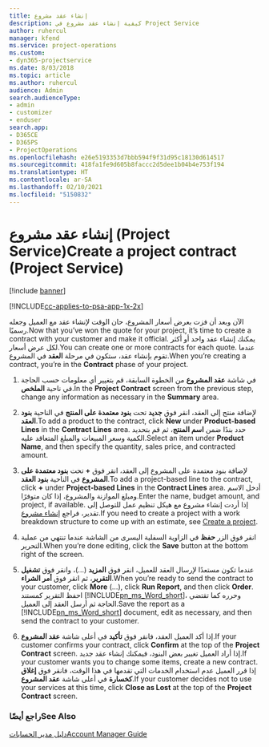 ```yaml
---
title: إنشاء عقد مشروع
description: كيفية إنشاء عقد مشروع في Project Service
author: ruhercul
manager: kfend
ms.service: project-operations
ms.custom:
- dyn365-projectservice
ms.date: 8/03/2018
ms.topic: article
ms.author: ruhercul
audience: Admin
search.audienceType:
- admin
- customizer
- enduser
search.app:
- D365CE
- D365PS
- ProjectOperations
ms.openlocfilehash: e26e5193353d7bbb594f9f31d95c18130d614517
ms.sourcegitcommit: 418fa1fe9d605b8faccc2d5dee1b04b4e753f194
ms.translationtype: HT
ms.contentlocale: ar-SA
ms.lasthandoff: 02/10/2021
ms.locfileid: "5150832"
---
```

# <a name="create-a-project-contract-project-service"></a><span data-ttu-id="921a0-103">إنشاء عقد مشروع (Project Service)</span><span class="sxs-lookup"><span data-stu-id="921a0-103">Create a project contract (Project Service)</span></span>

[!include [banner](../includes/psa-now-project-operations.md)]

[!INCLUDE[cc-applies-to-psa-app-1x-2x](../includes/cc-applies-to-psa-app-1x-2x.md)]

<span data-ttu-id="921a0-104">الآن وبعد أن فزت بعرض أسعار المشروع، حان الوقت لإنشاء عقد مع العميل وجعله رسميًا.</span><span class="sxs-lookup"><span data-stu-id="921a0-104">Now that you’ve won the quote for your project, it’s time to create a contract with your customer and make it official.</span></span> <span data-ttu-id="921a0-105">يمكنك إنشاء عقد واحد أو أكثر لكل عرض أسعار.</span><span class="sxs-lookup"><span data-stu-id="921a0-105">You can create one or more contracts for each quote.</span></span> <span data-ttu-id="921a0-106">عندما تقوم بإنشاء عقد، ستكون في مرحلة **العقد** في المشروع.</span><span class="sxs-lookup"><span data-stu-id="921a0-106">When you’re creating a contract, you’re in the **Contract** phase of your project.</span></span>  
  
1. <span data-ttu-id="921a0-107">في شاشة **عقد المشروع** من الخطوة السابقة، قم بتغيير أي معلومات حسب الحاجة في ناحية **الملخص**.</span><span class="sxs-lookup"><span data-stu-id="921a0-107">In the **Project Contract** screen from the previous step, change any information as necessary in the **Summary** area.</span></span>  
  
2. <span data-ttu-id="921a0-108">لإضافة منتج إلى العقد، انقر فوق **جديد** تحت **بنود معتمدة على المنتج‬** في الناحية **بنود العقد‬**.</span><span class="sxs-lookup"><span data-stu-id="921a0-108">To add a product to the contract, click **New** under **Product-based Lines** in the **Contract Lines** area.</span></span> <span data-ttu-id="921a0-109">حدد بندًا ضمن **اسم المنتج**، ثم قم بتحديد الكمية وسعر المبيعات والمبلغ المتعاقد عليه‬.</span><span class="sxs-lookup"><span data-stu-id="921a0-109">Select an item under **Product Name**, and then specify the quantity, sales price, and contracted amount.</span></span>  
  
3. <span data-ttu-id="921a0-110">لإضافة بنود معتمدة على المشروع‬ إلى العقد، انقر فوق **+** تحت **بنود معتمدة على المشروع** في الناحية **بنود العقد**.</span><span class="sxs-lookup"><span data-stu-id="921a0-110">To add a project-based line to the contract, click **+** under **Project-based Lines** in the **Contract Lines** area.</span></span> <span data-ttu-id="921a0-111">أدخل الاسم ومبلغ الموازنة والمشروع، إذا كان متوفرًا.</span><span class="sxs-lookup"><span data-stu-id="921a0-111">Enter the name, budget amount, and project, if available.</span></span> <span data-ttu-id="921a0-112">إذا أردت إنشاء مشروع مع هيكل تنظيم عمل للتوصل إلى تقدير، فراجع [إنشاء مشروع](../psa/create-project.md).</span><span class="sxs-lookup"><span data-stu-id="921a0-112">If you need to create a project with a work breakdown structure to come up with an estimate, see [Create a project](../psa/create-project.md).</span></span>  
  
4. <span data-ttu-id="921a0-113">انقر فوق الزر **حفظ** في الزاوية السفلية اليسرى من الشاشة عندما تنتهي من عملية التحرير.</span><span class="sxs-lookup"><span data-stu-id="921a0-113">When you’re done editing, click the **Save** button at the bottom right of the screen.</span></span>  
  
5. <span data-ttu-id="921a0-114">عندما تكون مستعدًا لإرسال العقد للعميل، انقر فوق **المزيد** (...)، وانقر فوق **تشغيل التقرير**، ثم انقر فوق **أمر الشراء‬**.</span><span class="sxs-lookup"><span data-stu-id="921a0-114">When you’re ready to send the contract to your customer, click **More** (…), click **Run Report**, and then click **Order**.</span></span> <span data-ttu-id="921a0-115">احفظ التقرير كمستند [!INCLUDE[pn_ms_Word_short](../includes/pn-ms-word-short.md)]، وحرره كما تقتضي الحاجة ثم أرسل العقد إلى العميل.</span><span class="sxs-lookup"><span data-stu-id="921a0-115">Save the report as a [!INCLUDE[pn_ms_Word_short](../includes/pn-ms-word-short.md)] document, edit as necessary, and then send the contract to your customer.</span></span>  
  
6. <span data-ttu-id="921a0-116">إذا أكد العميل العقد، فانقر فوق **تأكيد** في أعلى شاشة **عقد المشروع**.</span><span class="sxs-lookup"><span data-stu-id="921a0-116">If your customer confirms your contract, click **Confirm** at the top of the **Project Contract** screen.</span></span> <span data-ttu-id="921a0-117">إذا أراد العميل تغيير بعض البنود، فيمكنك إنشاء عقد جديد.</span><span class="sxs-lookup"><span data-stu-id="921a0-117">If your customer wants you to change some items, create a new contract.</span></span> <span data-ttu-id="921a0-118">إذا قرر العميل عدم استخدام الخدمات التي تقدمها في هذا الوقت، فانقر فوق **إغلاق كخسارة** في أعلى شاشة **عقد المشروع**.</span><span class="sxs-lookup"><span data-stu-id="921a0-118">If your customer decides not to use your services at this time, click **Close as Lost** at the top of the **Project Contract** screen.</span></span>  
  
### <a name="see-also"></a><span data-ttu-id="921a0-119">راجع أيضًا</span><span class="sxs-lookup"><span data-stu-id="921a0-119">See Also</span></span>  
 [<span data-ttu-id="921a0-120">دليل مدير الحسابات</span><span class="sxs-lookup"><span data-stu-id="921a0-120">Account Manager Guide</span></span>](../psa/account-manager-guide.md)
